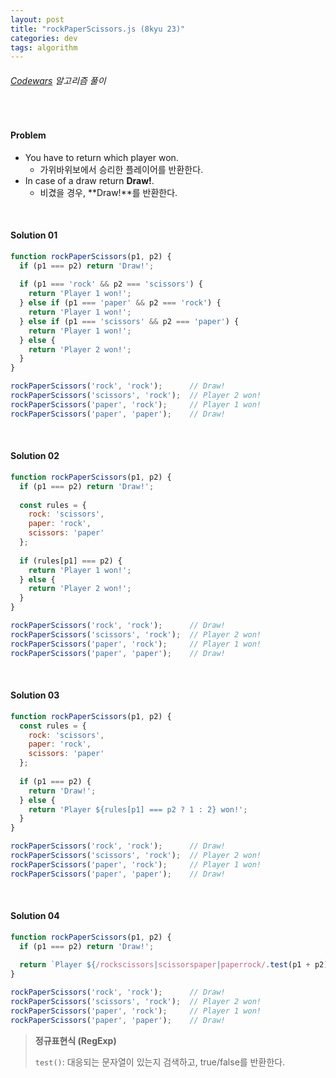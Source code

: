 ```yaml
---
layout: post
title: "rockPaperScissors.js (8kyu 23)"
categories: dev
tags: algorithm
---
```


###### [Codewars](https://www.codewars.com) 알고리즘 풀이

<br>

#### Problem

- You have to return which player won.
  - 가위바위보에서 승리한 플레이어를 반환한다.
- In case of a draw return **Draw!**.
  - 비겼을 경우, **Draw!**를 반환한다.

<br>

#### Solution 01

```js
function rockPaperScissors(p1, p2) {
  if (p1 === p2) return 'Draw!';
  
  if (p1 === 'rock' && p2 === 'scissors') {
    return 'Player 1 won!';
  } else if (p1 === 'paper' && p2 === 'rock') {
    return 'Player 1 won!';
  } else if (p1 === 'scissors' && p2 === 'paper') {
    return 'Player 1 won!';
  } else {
    return 'Player 2 won!';
  }
}

rockPaperScissors('rock', 'rock');      // Draw!
rockPaperScissors('scissors', 'rock');  // Player 2 won!
rockPaperScissors('paper', 'rock');     // Player 1 won!
rockPaperScissors('paper', 'paper');    // Draw!
```

<br>

#### Solution 02

```js
function rockPaperScissors(p1, p2) {
  if (p1 === p2) return 'Draw!';
  
  const rules = {
    rock: 'scissors',
    paper: 'rock',
    scissors: 'paper'
  };
  
  if (rules[p1] === p2) {
    return 'Player 1 won!';
  } else {
    return 'Player 2 won!';
  }
}

rockPaperScissors('rock', 'rock');      // Draw!
rockPaperScissors('scissors', 'rock');  // Player 2 won!
rockPaperScissors('paper', 'rock');     // Player 1 won!
rockPaperScissors('paper', 'paper');    // Draw!
```

<br>

#### Solution 03

```js
function rockPaperScissors(p1, p2) {
  const rules = {
    rock: 'scissors',
    paper: 'rock',
    scissors: 'paper'
  };
  
  if (p1 === p2) {
    return 'Draw!';
  } else {
    return 'Player ${rules[p1] === p2 ? 1 : 2} won!';
  }
}

rockPaperScissors('rock', 'rock');      // Draw!
rockPaperScissors('scissors', 'rock');  // Player 2 won!
rockPaperScissors('paper', 'rock');     // Player 1 won!
rockPaperScissors('paper', 'paper');    // Draw!
```

<br>

#### Solution 04

```js
function rockPaperScissors(p1, p2) {
  if (p1 === p2) return 'Draw!';
  
  return `Player ${/rockscissors|scissorspaper|paperrock/.test(p1 + p2) ? 1 : 2} won!`;
}

rockPaperScissors('rock', 'rock');      // Draw!
rockPaperScissors('scissors', 'rock');  // Player 2 won!
rockPaperScissors('paper', 'rock');     // Player 1 won!
rockPaperScissors('paper', 'paper');    // Draw!
```

> **정규표현식 (RegExp)**
>
> `test()`: 대응되는 문자열이 있는지 검색하고, true/false를 반환한다.

<br>

<br>